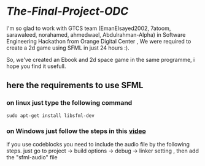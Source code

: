 # *The-Final-Project-ODC*
I'm so glad to work with GTCS team (EmanElsayed2002, 7atoom, sarawaleed, norahamed, ahmedwael, Abdulrahman-Alpha) in Software Engineering Hackathon from Orange Digital Center , We were required to create a 2d game using SFML in just 24 hours :).

So, we've created an Ebook and 2d space game in the same programme, i hope you find it usefull.


## here the requirements to use SFML
### on linux just type the following command
```
sudo apt-get install libsfml-dev
```

### on Windows just follow the steps in this [video](https://www.youtube.com/watch?v=fcZFaiGFIMA)

if you use codeblocks you need to include the audio file by the following steps. just go to 
project -> build options -> debug -> linker setting , then add the "sfml-audio" file
